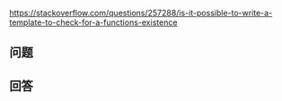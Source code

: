 <https://stackoverflow.com/questions/257288/is-it-possible-to-write-a-template-to-check-for-a-functions-existence>

## 问题



## 回答
